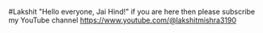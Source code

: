 #Lakshit 
"Hello everyone, Jai Hind!"
if you are here then please subscribe my YouTube channel
https://www.youtube.com/@lakshitmishra3190
 
